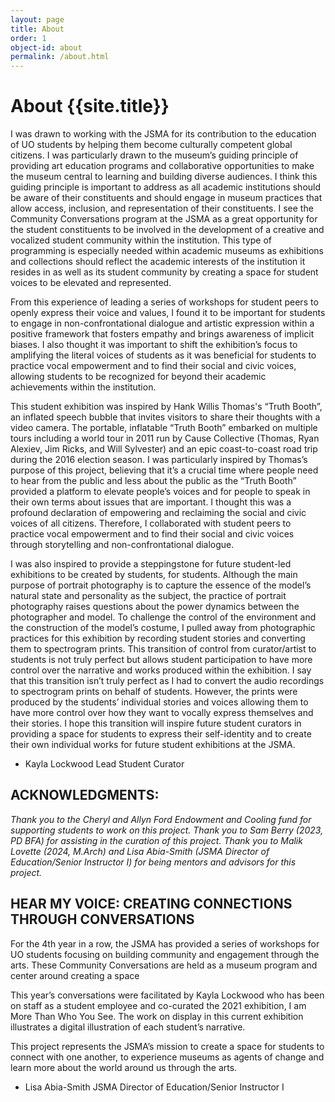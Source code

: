 ```yaml
---
layout: page
title: About 
order: 1
object-id: about
permalink: /about.html
---
```

# About {{site.title}}

I was drawn to working with the JSMA for its contribution to the education of UO students by helping them become culturally competent global citizens. I was particularly drawn to the museum’s guiding principle of providing art education programs and collaborative opportunities to make the museum central to learning and building diverse audiences. I think this guiding principle is important to address as all academic institutions should be aware of their constituents and should engage in museum practices that allow access, inclusion, and representation of their constituents.  I see the Community Conversations program at the JSMA as a great opportunity for the student constituents to be involved in the development of a creative and vocalized student community within the institution. This type of programming is especially needed within academic museums as exhibitions and collections should reflect the academic interests of the institution it resides in as well as its student community by creating a space for student voices to be elevated and represented. 

From this experience of leading a series of workshops for student peers to openly express their voice and values, I found it to be important for students to engage in non-confrontational dialogue and artistic expression within a positive framework that fosters empathy and brings awareness of implicit biases. I also thought it was important to shift the exhibition’s focus to amplifying the literal voices of students as it was beneficial for students to practice vocal empowerment and to find their social and civic voices, allowing students to be recognized for beyond their academic achievements within the institution. 

This student exhibition was inspired by Hank Willis Thomas's “Truth Booth”, an inflated speech bubble that invites visitors to share their thoughts with a video camera. The portable, inflatable “Truth Booth” embarked on multiple tours including a world tour in 2011 run by Cause Collective (Thomas, Ryan Alexiev, Jim Ricks, and Will Sylvester) and an epic coast-to-coast road trip during the 2016 election season. I was particularly inspired by Thomas’s purpose of this project, believing that it’s a crucial time where people need to hear from the public and less about the public as the “Truth Booth” provided a platform to elevate people’s voices and for people to speak in their own terms about issues that are important. I thought this was a profound declaration of empowering and reclaiming the social and civic voices of all citizens. Therefore, I collaborated with student peers to practice vocal empowerment and to find their social and civic voices through storytelling and non-confrontational dialogue. 

I was also inspired to provide a steppingstone for future student-led exhibitions to be created by students, for students. Although the main purpose of portrait photography is to capture the essence of the model’s natural state and personality as the subject, the practice of portrait photography raises questions about the power dynamics between the photographer and model. To challenge the control of the environment and the construction of the model’s costume, I pulled away from photographic practices for this exhibition by recording student stories and converting them to spectrogram prints. This transition of control from curator/artist to students is not truly perfect but allows student participation to have more control over the narrative and works produced within the exhibition. I say that this transition isn’t truly perfect as I had to convert the audio recordings to spectrogram prints on behalf of students. However, the prints were produced by the students’ individual stories and voices allowing them to have more control over how they want to vocally express themselves and their stories. I hope this transition will inspire future student curators in providing a space for students to express their self-identity and to create their own individual works for future student exhibitions at the JSMA. 

- Kayla Lockwood
Lead Student Curator 

## ACKNOWLEDGMENTS: 
*Thank you to the Cheryl and Allyn Ford Endowment and Cooling fund for supporting students to work on this project. Thank you to Sam Berry (2023, PD BFA) for assisting in the curation of this project. Thank you to Malik Lovette (2024, M.Arch) and Lisa Abia-Smith (JSMA Director of Education/Senior Instructor I) for being mentors and advisors for this project.*

## HEAR MY VOICE: CREATING CONNECTIONS THROUGH CONVERSATIONS
For the 4th year in a row, the JSMA has provided a series of workshops for UO students focusing on building community and engagement through the arts. These Community Conversations are held as a museum program and center around creating a space  

This year’s conversations were facilitated by Kayla Lockwood who has been on staff as a student employee and co-curated the 2021 exhibition, I am More Than Who You See.  The work on display in this current exhibition illustrates a digital illustration of each student’s narrative. 

This project represents the JSMA’s mission to create a space for students to connect with one another, to experience museums as agents of change and learn more about the world around us through the arts.  

- Lisa Abia-Smith
JSMA Director of Education/Senior Instructor I 



 




